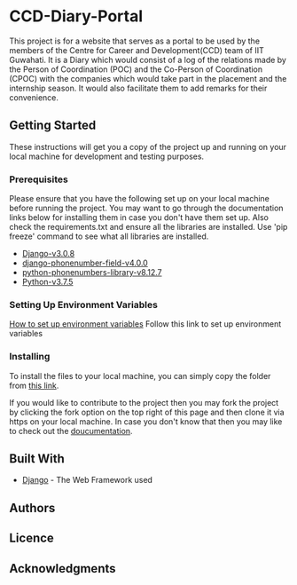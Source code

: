 # CCD-Diary-Portal
This project is for a website that serves as a portal to be used by the members
of the Centre for Career and Development(CCD) team of IIT Guwahati. It is a Diary
which would consist of a log of the relations made by the Person of Coordination
(POC) and the Co-Person of Coordination (CPOC) with the companies which would
take part in the placement and the internship season. It would also facilitate
them to add remarks for their convenience.

## Getting Started
These instructions will get you a copy of the project up and running on your
local machine for development and testing purposes.

### Prerequisites
Please ensure that you have the following set up on your local machine before
running the project. You may want to go through the documentation links below for installing them in case you don't have them set up. Also check the requirements.txt and ensure all the libraries are installed. Use 'pip freeze' command to see what all libraries are installed.

* [Django-v3.0.8](https://www.djangoproject.com/download/)
* [django-phonenumber-field-v4.0.0](https://github.com/stefanfoulis/django-phonenumber-field)
* [python-phonenumbers-library-v8.12.7](https://github.com/daviddrysdale/python-phonenumbers)
* [Python-v3.7.5](https://www.python.org/downloads/)

### Setting Up Environment Variables
[How to set up environment variables](https://www.youtube.com/watch?v=5iWhQWVXosU)
Follow this link to set up environment variables

### Installing
To install the files to your local machine, you can simply copy the folder from
[this link](https://github.com/sksingh1202/CCD-Intern_and_Placement-Diary).

If you would like to contribute to the project then you may fork the project
by clicking the fork option on the top right of this page and then clone it via
https on your local machine. In case you don't know that then you may like to
check out the [doucumentation](https://docs.github.com/en/github/creating-cloning-and-archiving-repositories/cloning-a-repository).

## Built With
* [Django](https://www.djangoproject.com/) - The Web Framework used

## Authors

## Licence

## Acknowledgments
